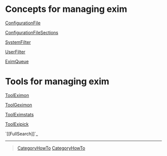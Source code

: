 Concepts for managing exim
==========================

[ConfigurationFile](ConfigurationFile)

[ConfigurationFileSections](ConfigurationFileSections)

[SystemFilter](SystemFilter)

[UserFilter](UserFilter)

[EximQueue](EximQueue)

Tools for managing exim
=======================

[ToolEximon](ToolEximon)

[ToolGeximon](ToolGeximon)

[ToolEximstats](ToolEximstats)

[ToolExipick](ToolExipick)

\`[[FullSearch]]\`\_

* * * * *

> [CategoryHowTo](CategoryHowTo) [CategoryHowTo](../CategoryHowTo)
